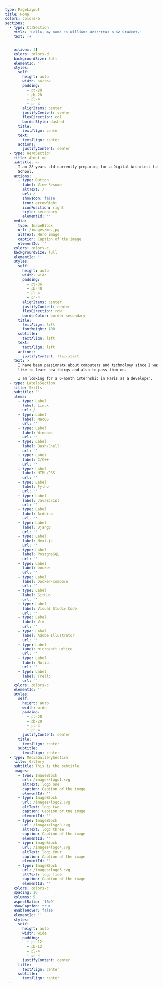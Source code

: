 ```yaml
---
type: PageLayout
title: Home
colors: colors-a
sections:
  - type: CtaSection
    title: 'Hello, my name is Williams Ozserttas a 42 Student.'
    text: |+


    actions: []
    colors: colors-d
    backgroundSize: full
    elementId: ''
    styles:
      self:
        height: auto
        width: narrow
        padding:
          - pt-28
          - pb-28
          - pl-4
          - pr-4
        alignItems: center
        justifyContent: center
        flexDirection: col
        borderStyle: dashed
      title:
        textAlign: center
      text:
        textAlign: center
      actions:
        justifyContent: center
  - type: HeroSection
    title: About me
    subtitle: >-
      I am 28 years old currently preparing for a Digital Architect title at 42
      School.
    actions:
      - type: Button
        label: View Resume
        altText: /
        url: /
        showIcon: false
        icon: arrowRight
        iconPosition: right
        style: secondary
        elementId: ''
    media:
      type: ImageBlock
      url: /images/me.jpg
      altText: Hero image
      caption: Caption of the image
      elementId: ''
    colors: colors-c
    backgroundSize: full
    elementId: ''
    styles:
      self:
        height: auto
        width: wide
        padding:
          - pt-36
          - pb-40
          - pl-4
          - pr-4
        alignItems: center
        justifyContent: center
        flexDirection: row
        borderColor: border-secondary
      title:
        textAlign: left
        fontWeight: 400
      subtitle:
        textAlign: left
      text:
        textAlign: left
      actions:
        justifyContent: flex-start
    text: >
      I have been passionate about computers and technology since I was young, I
      like to learn new things and also to pass them on.

      I am looking for a 6-month internship in Paris as a developer.
  - type: LabelsSection
    title: Skills
    subtitle: ''
    items:
      - type: Label
        label: Linux
        url: /
      - type: Label
        label: MacOS
        url: ''
      - type: Label
        label: Windows
        url: ''
      - type: Label
        label: Bash/Shell
        url: ''
      - type: Label
        label: C/C++
        url: ''
      - type: Label
        label: HTML/CSS
        url: ''
      - type: Label
        label: Python
        url: ''
      - type: Label
        label: JavaScript
        url: ''
      - type: Label
        label: Arduino
        url: ''
      - type: Label
        label: Django
        url: ''
      - type: Label
        label: Next.js
        url: ''
      - type: Label
        label: PostgreSQL
        url: ''
      - type: Label
        label: Docker
        url: ''
      - type: Label
        label: Docker-compose
        url: ''
      - type: Label
        label: GitHub
        url: ''
      - type: Label
        label: Visual Studio Code
        url: ''
      - type: Label
        label: Vim
        url: ''
      - type: Label
        label: Adobe Illustrator
        url: ''
      - type: Label
        label: Microsoft Office
        url: ''
      - type: Label
        label: Notion
        url: ''
      - type: Label
        label: Trello
        url: ''
    colors: colors-c
    elementId: ''
    styles:
      self:
        height: auto
        width: wide
        padding:
          - pt-28
          - pb-28
          - pl-4
          - pr-4
        justifyContent: center
      title:
        textAlign: center
      subtitle:
        textAlign: center
  - type: MediaGallerySection
    title: Gallery
    subtitle: This is the subtitle
    images:
      - type: ImageBlock
        url: /images/logo1.svg
        altText: logo one
        caption: Caption of the image
        elementId: ''
      - type: ImageBlock
        url: /images/logo2.svg
        altText: logo two
        caption: Caption of the image
        elementId: ''
      - type: ImageBlock
        url: /images/logo3.svg
        altText: logo three
        caption: Caption of the image
        elementId: ''
      - type: ImageBlock
        url: /images/logo4.svg
        altText: logo four
        caption: Caption of the image
        elementId: ''
      - type: ImageBlock
        url: /images/logo5.svg
        altText: logo five
        caption: Caption of the image
        elementId: ''
    colors: colors-c
    spacing: 16
    columns: 5
    aspectRatio: '16:9'
    showCaption: true
    enableHover: false
    elementId: ''
    styles:
      self:
        height: auto
        width: wide
        padding:
          - pt-12
          - pb-12
          - pl-4
          - pr-4
        justifyContent: center
      title:
        textAlign: center
      subtitle:
        textAlign: center
---
```

